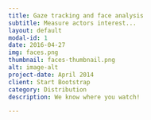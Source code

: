 ```yaml
---
title: Gaze tracking and face analysis
subtitle: Measure actors interest...
layout: default
modal-id: 1
date: 2016-04-27
img: faces.png
thumbnail: faces-thumbnail.png
alt: image-alt
project-date: April 2014
client: Start Bootstrap
category: Distribution
description: We know where you watch!

---
```

